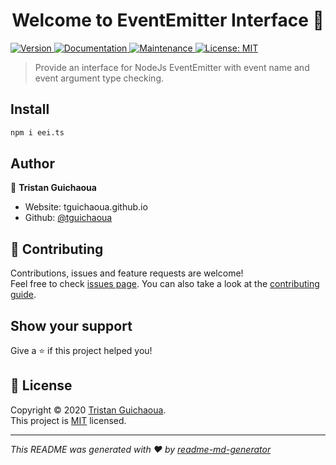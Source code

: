 <h1 align="center">Welcome to EventEmitter Interface 👋</h1>
<p>
  <a href="https://www.npmjs.com/package/EventEmitter Interface" target="_blank">
    <img alt="Version" src="https://img.shields.io/npm/v/EventEmitter Interface.svg">
  </a>
  <a href="https://github.com/tguichaoua/eei.ts#readme" target="_blank">
    <img alt="Documentation" src="https://img.shields.io/badge/documentation-yes-brightgreen.svg" />
  </a>
  <a href="https://github.com/tguichaoua/eei.ts/graphs/commit-activity" target="_blank">
    <img alt="Maintenance" src="https://img.shields.io/badge/Maintained%3F-yes-green.svg" />
  </a>
  <a href="https://github.com/tguichaoua/eei.ts/blob/master/LICENSE" target="_blank">
    <img alt="License: MIT" src="https://img.shields.io/github/license/tguichaoua/EventEmitter Interface" />
  </a>
</p>

> Provide an interface for NodeJs EventEmitter with event name and event argument type checking.

## Install

```sh
npm i eei.ts
```

## Author

👤 **Tristan Guichaoua**

* Website: tguichaoua.github.io
* Github: [@tguichaoua](https://github.com/tguichaoua)

## 🤝 Contributing

Contributions, issues and feature requests are welcome!<br />Feel free to check [issues page](https://github.com/tguichaoua/eei.ts/issues). You can also take a look at the [contributing guide](https://github.com/tguichaoua/eei.ts/blob/master/CONTRIBUTING.md).

## Show your support

Give a ⭐️ if this project helped you!

## 📝 License

Copyright © 2020 [Tristan Guichaoua](https://github.com/tguichaoua).<br />
This project is [MIT](https://github.com/tguichaoua/eei.ts/blob/master/LICENSE) licensed.

***
_This README was generated with ❤️ by [readme-md-generator](https://github.com/kefranabg/readme-md-generator)_